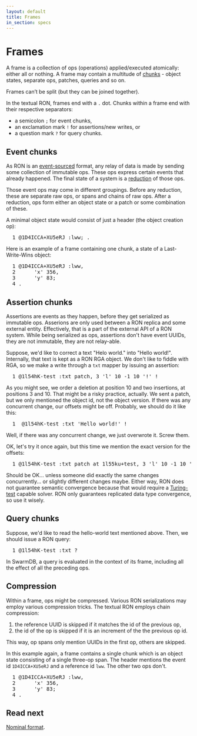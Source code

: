 ```yaml
---
layout: default
title: Frames
in_section: specs
---
```


# Frames

A frame is a collection of ops (operations) applied/executed atomically: either all or nothing.
A frame may contain a multitude of [chunks](/specs/glossary#chunk) - object states, separate ops, patches, queries and so on.

Frames can’t be split (but they can be joined together).

In the textual RON, frames end with a `.` dot.
Chunks within a frame end with their respective separators:

*  a semicolon `;` for event chunks,
*  an exclamation mark `!` for assertions/new writes, or
*  a question mark `?` for query chunks.


## Event chunks

As RON is an [event-sourced](https://martinfowler.com/eaaDev/EventSourcing.html) format, any relay of data is made by sending some collection of immutable ops.
These ops express certain events that already happened.
The final state of a system is a [reduction](https://en.wikipedia.org/wiki/Fold_\(higher-order_function\)) of those ops.

Those event ops may come in different groupings.
Before any reduction, these are separate raw ops, or spans and chains of raw ops.
After a reduction, ops form either an object state or a patch or some combination of these.

A minimal object state  would consist of just a header (the object creation op):
<pre><span class="line">  1 </span><span class="id">@1D4ICCA+XU5eRJ</span> <span class="span">:lww</span><span class="term">;</span> <span class="full_stop">.</span>
</pre>

Here is an example of a frame containing one chunk, a state of a Last-Write-Wins object:

<pre><span class="line">  1 </span><span class="id">@1D4ICCA+XU5eRJ</span> <span class="span">:lww</span><span class="term">,</span>
<span class="line">  2 </span>     <span class="str_span">&apos;x&apos;</span> <span class="int">356</span><span class="term">,</span>
<span class="line">  3 </span>     <span class="str_span">&apos;y&apos;</span> <span class="int">83</span><span class="term">;</span>
<span class="line">  4 </span><span class="full_stop">.</span>
</pre>


## Assertion chunks

Assertions are events as they happen, before they get serialized as immutable ops.
Asserions are only used between a RON replica and some external entity.
Effectively, that is a part of the external API of a RON system.
While being serialized as ops, assertions don't have event UUIDs, they are not immutable, they are not relay-able.

Suppose, we'd like to correct a text "Helo world." into "Hello world!".
Internally, that text is kept as a RON RGA object.
We don't like to fiddle with RGA, so we make a write through a `txt` mapper by issuing an assertion:
<pre><span class="line">  1 </span><span class="derived_id">@1l54hK-test</span> <span class="span">:txt</span> <span class="str_span">patch</span><span class="term">,</span> <span class="int">3</span> <span class="str_span">&apos;l&apos;</span> <span class="int">10</span> <span class="int">-1</span> <span class="int">10</span> <span class="str_span">&apos;!&apos;</span> <span class="term">!</span>
</pre>

As you might see, we order a deletion at position 10 and two insertions, at positions 3 and 10.
That might be a risky practice, actually.
We sent a patch, but we only mentioned the object id, not the object version.
If there was any concurrent change, our offsets might be off.
Probably, we should do it like this:

<pre><span class="line">  1 </span> <span class="derived_id">@1l54hK-test</span> <span class="span">:txt</span> <span class="str_span">&apos;Hello world!&apos;</span> <span class="term">!</span>
</pre>

Well, if there was any concurrent change, we just overwrote it.
Screw them.

OK, let's try it once again, but this time we mention the exact version for the offsets:

<pre><span class="line">  1 </span><span class="derived_id">@1l54hK-test</span> <span class="span">:txt</span> <span class="str_span">patch at 1l55ku+test</span><span class="term">,</span> <span class="int">3</span> <span class="str_span">&apos;l&apos;</span> <span class="int">10</span> <span class="int">-1</span> <span class="int">10</span> <span class="str_span">&apos;!&apos;</span> <span class="term">!</span>
</pre>

Should be OK... unless someone did exactly the same changes concurrently... or slightly different changes maybe. Either way, RON does not guarantee semantic convergence because that would require a [Turing-test](https://en.wikipedia.org/wiki/Turing_test) capable solver. RON only guarantees replicated data type convergence, so use it wisely.

## Query chunks

Suppose, we'd like to read the hello-world text mentioned above.
Then, we should issue a RON query:

<pre><span class="line">  1 </span><span class="derived_id">@1l54hK-test</span> <span class="span">:txt</span> <span class="term">?</span>
</pre>

In SwarmDB, a query is evaluated in the context of its frame, including all the effect of all the preceding ops.

## Compression

Within a frame, ops might be compressed.
Various RON serializations may employ various compression tricks.
The textual RON employs chain compression:

1. the reference UUID is skipped if it matches the id of the previous op,
2. the id of the op is skipped if it is an increment of the the previous op id.

This way, op spans only mention UUIDs in the first op, others are skipped.

In this example again, a frame contains a single chunk which is an object state consisting of a single three-op span.
The header mentions the event id `1D4ICCA+XU5eRJ` and a reference id `lww`. The other two ops don't.

<pre><span class="line">  1 </span><span class="id">@1D4ICCA+XU5eRJ</span> <span class="span">:lww</span><span class="term">,</span>
<span class="line">  2 </span>     <span class="str_span">&apos;x&apos;</span> <span class="int">356</span><span class="term">,</span>
<span class="line">  3 </span>     <span class="str_span">&apos;y&apos;</span> <span class="int">83</span><span class="term">;</span>
<span class="line">  4 </span><span class="full_stop">.</span>
</pre>

## Read next

[Nominal format](../nominal).
